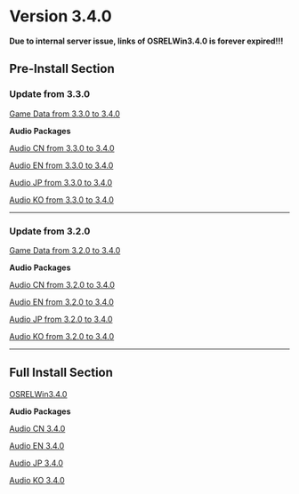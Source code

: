 # Version 3.4.0

**Due to internal server issue, links of OSRELWin3.4.0 is forever expired!!!**

## Pre-Install Section

### Update from 3.3.0

[Game Data from 3.3.0 to 3.4.0](https://autopatchhk.yuanshen.com/client_app/update/hk4e_global/10/game_3.3.0_3.4.0_hdiff_IxKGMXhCLzZAJqUm.zip)

**Audio Packages**

[Audio CN from 3.3.0 to 3.4.0](https://autopatchhk.yuanshen.com/client_app/update/hk4e_global/10/zh-cn_3.3.0_3.4.0_hdiff_CwIhpT8VfBUqlSEg.zip)

[Audio EN from 3.3.0 to 3.4.0](https://autopatchhk.yuanshen.com/client_app/update/hk4e_global/10/en-us_3.3.0_3.4.0_hdiff_kXarZuSHnoEYzWiq.zip)

[Audio JP from 3.3.0 to 3.4.0](https://autopatchhk.yuanshen.com/client_app/update/hk4e_global/10/ja-jp_3.3.0_3.4.0_hdiff_4RnJjQLArch3yGOt.zip)

[Audio KO from 3.3.0 to 3.4.0](https://autopatchhk.yuanshen.com/client_app/update/hk4e_global/10/ko-kr_3.3.0_3.4.0_hdiff_j3fribpBSCJaMUnE.zip)

----

### Update from 3.2.0

[Game Data from 3.2.0 to 3.4.0](https://autopatchhk.yuanshen.com/client_app/update/hk4e_global/10/game_3.2.0_3.4.0_hdiff_2Tv5e1BCLFnW0dPG.zip)

**Audio Packages**

[Audio CN from 3.2.0 to 3.4.0](https://autopatchhk.yuanshen.com/client_app/update/hk4e_global/10/zh-cn_3.2.0_3.4.0_hdiff_sJLa0SElyqR5dFBo.zip)

[Audio EN from 3.2.0 to 3.4.0](https://autopatchhk.yuanshen.com/client_app/update/hk4e_global/10/en-us_3.2.0_3.4.0_hdiff_Onc2ZSWqiHMLh80p.zip)

[Audio JP from 3.2.0 to 3.4.0](https://autopatchhk.yuanshen.com/client_app/update/hk4e_global/10/ja-jp_3.2.0_3.4.0_hdiff_QUa8erWEPHFwgGvc.zip)

[Audio KO from 3.2.0 to 3.4.0](https://autopatchhk.yuanshen.com/client_app/update/hk4e_global/10/ko-kr_3.2.0_3.4.0_hdiff_u1pfvG0C8lakLRKT.zip)

----

## Full Install Section

[OSRELWin3.4.0](https://autopatchhk.yuanshen.com/client_app/download/pc_zip/20230109135018_10QhExKHwAoa4ecr/GenshinImpact_3.4.0.zip)

**Audio Packages**

[Audio CN 3.4.0](https://autopatchhk.yuanshen.com/client_app/download/pc_zip/20230109135018_10QhExKHwAoa4ecr/Audio_Chinese_3.4.0.zip)

[Audio EN 3.4.0](https://autopatchhk.yuanshen.com/client_app/download/pc_zip/20230109135018_10QhExKHwAoa4ecr/Audio_English(US)_3.4.0.zip)

[Audio JP 3.4.0](https://autopatchhk.yuanshen.com/client_app/download/pc_zip/20230109135018_10QhExKHwAoa4ecr/Audio_Japanese_3.4.0.zip)

[Audio KO 3.4.0](https://autopatchhk.yuanshen.com/client_app/download/pc_zip/20230109135018_10QhExKHwAoa4ecr/Audio_Korean_3.4.0.zip)
